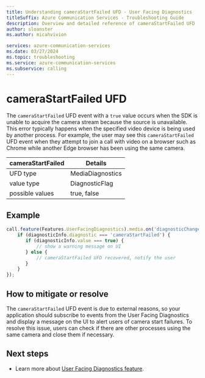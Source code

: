 ```yaml
---
title: Understanding cameraStartFailed UFD - User Facing Diagnostics
titleSuffix: Azure Communication Services - Troubleshooting Guide
description: Overview and detailed reference of cameraStartFailed UFD
author: sloanster
ms.author: micahvivion

services: azure-communication-services
ms.date: 03/27/2024
ms.topic: troubleshooting
ms.service: azure-communication-services
ms.subservice: calling
---
```


# cameraStartFailed UFD
The `cameraStartFailed` UFD event with a `true` value occurs when the SDK is unable to acquire the camera stream because the source is unavailable.
This error typically happens when the specified video device is being used by another process.
For example, the user may see this `cameraStartFailed` UFD event when they attempt to join a call with video on a browser such as Chrome while another Edge browser has been using the same camera.

| cameraStartFailed                     | Details                |
| --------------------------------------|------------------------|
| UFD type                              | MediaDiagnostics       |
| value type                            | DiagnosticFlag         |
| possible values                       | true, false            |

## Example
```typescript
call.feature(Features.UserFacingDiagnostics).media.on('diagnosticChanged', (diagnosticInfo) => {
    if (diagnosticInfo.diagnostic === 'cameraStartFailed') {
       if (diagnosticInfo.value === true) {
           // show a warning message on UI
       } else {
           // cameraStartFailed UFD recovered, notify the user
       }
    }
});
```
## How to mitigate or resolve
The `cameraStartFailed` UFD event is due to external reasons, so your application should subscribe to events from the User Facing Diagnostics and display a message on the UI to alert users of camera start failures. To resolve this issue, users can check if there are other processes using the same camera and close them if necessary.

## Next steps
* Learn more about [User Facing Diagnostics feature](../../../../../concepts/voice-video-calling/user-facing-diagnostics.md?pivots=platform-web).
